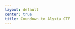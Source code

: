 ```yaml
---
layout: default
center: true
title: Coundown to Alyxia CTF
---
```


<h3 id="demo"></h3>

<script>
var countDownDate = new Date("Mar 22, 2021 13:00:00").getTime();

var x = setInterval(function() {

  var now = new Date().getTime();

  var distance = countDownDate - now;

  var days = Math.floor(distance / (1000 * 60 * 60 * 24));
  var hours = Math.floor((distance % (1000 * 60 * 60 * 24)) / (1000 * 60 * 60));
  var minutes = Math.floor((distance % (1000 * 60 * 60)) / (1000 * 60));
  var seconds = Math.floor((distance % (1000 * 60)) / 1000);

  document.getElementById("demo").innerHTML = days + "d " + hours + "h "
  + minutes + "m " + seconds + "s ";

  if (distance < 0) {
    clearInterval(x);
    document.getElementById("demo").innerHTML = "Alyxia CTF Will Start Soon. Please refresh the page to get access. Also join our discord:";
  }
}, 1000);
</script>

